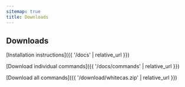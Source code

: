 ```yaml
---
sitemap: true
title: Downloads
---
```


## Downloads

[Installation instructions]({{ '/docs' | relative_url }})

[Download individual commands]({{ '/docs/commands' | relative_url }})

[Download all commands]({{ '/download/whitecas.zip' | relative_url }})